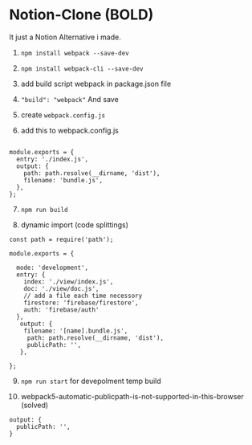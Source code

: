# Notion-Clone (BOLD)

It just a Notion Alternative i made.

1. `npm install webpack --save-dev`

2. `npm install webpack-cli --save-dev`

3. add build script webpack in package.json file

4. `"build": "webpack"` And save

5. create `webpack.config.js`

6. add this to webpack.config.js

```const path = require('path');

module.exports = {
  entry: './index.js',
  output: {
    path: path.resolve(__dirname, 'dist'),
    filename: 'bundle.js',
  },
};
```

7. `npm run build`

8. dynamic import (code splittings)

```
const path = require('path');

module.exports = {

  mode: 'development',
  entry: {
    index: './view/index.js',
    doc: './view/doc.js',
    // add a file each time necessory
    firestore: 'firebase/firestore',
    auth: 'firebase/auth'
  },
   output: {
    filename: '[name].bundle.js',
     path: path.resolve(__dirname, 'dist'),
     publicPath: '',
   },

};
```

9. `npm run start` for devepolment temp build


10. webpack5-automatic-publicpath-is-not-supported-in-this-browser (solved)

```
output: {
  publicPath: '',
}
```